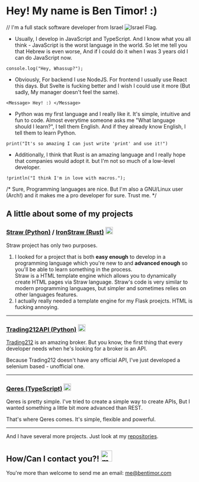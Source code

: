 
# Hey! My name is Ben Timor! :)
// I'm a full stack software developer from Israel ![Israel Flag](https://i.imgur.com/5WoWl1s.png). 

- Usually, I develop in JavaScript and TypeScript. And I know what you all think - JavaScript is the worst language in the world. So let me tell you that Hebrew is even worse, And if I could do it when I was 3 years old I can do JavaScript now.

 `console.log("Hey, Whassup?");`

- Obviously, For backend I use NodeJS. For frontend I usually use React this days. But Svelte is fucking better and I wish I could use it more (But sadly, My manager doesn't feel the same).

`<Message> Hey! :) </Message>`

- Python was my first language and I really like it. It's simple, intuitive and fun to code. Almost everytime someone asks me "What language should I learn?", I tell them English. And if they already know English, I tell them to learn Python.

`print("It's so amazing I can just write 'print' and use it!")`

- Additionally, I think that Rust is an amazing language and I really hope that companies would adopt it. but I'm not so much of a low-level developer. 

`!println("I think I'm in love with macros.");`

/* Sure, Programming languages are nice. But I'm also a GNU/Linux user (Arch!) and it makes me a pro developer for sure. Trust me. */

 ## A little about some of my projects
 ### [Straw (Python)](https://github.com/BenTimor/Straw) / [IronStraw (Rust)](https://github.com/BenTimor/IronStraw) <img src=https://static.thenounproject.com/png/563031-200.png alt=straw height=20>
 Straw project has only two purposes. 

1. I looked for a project that is both **easy enough** to develop in a programming language which you're new to and **advanced enough** so you'll be able to learn something in the process. <br />
Straw is a HTML template engine which allows you to dynamically create HTML pages via Straw language. Straw's code is very similar to modern programming languages, but simpler and sometimes relies on other languages features. 
2. I actually really needed a template engine for my Flask proejcts. HTML is fucking annoying.
---
### [Trading212API (Python)](https://github.com/BenTimor/Trading212API) <img src=https://cdn1.iconfinder.com/data/icons/infographic-vol-7/512/10-512.png alt=graph height=20>

[Trading212](https://www.trading212.com) is an amazing broker. But you know, the first thing that every developer needs when he's looking for a broker is an API. 

Because Trading212 doesn't have any official API, I've just developed a selenium based - unofficial one.

---
### [Qeres (TypeScript)](https://github.com/BenTimor/Qeres) <img src=https://static.wikia.nocookie.net/minecraft/images/f/f3/LapisLazuliBlock.png alt=lapis height=20>

Qeres is pretty simple. I've tried to create a simple way to create APIs, But I wanted something a little bit more advanced than REST.

That's where Qeres comes. It's simple, flexible and powerful.

---
And I have several more projects. Just look at my [repositories](https://github.com/BenTimor?tab=repositories). 

## How/Can I contact you?! <img alt=message height=30 src=https://i.imgur.com/FWm6eWP.png>
You're more than welcome to send me an email: me@bentimor.com
